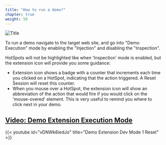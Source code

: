 ```yaml
---
title: "How to run a demo?"
chapter: true
weight: 50
---
```


![Title](/images/Run.PNG)


To run a demo navigate to the target web site, and go into "Demo Execution" mode by enabling the "Injection" and disabling the "Inspection". 

HotSpots will not be highlighted like when 'Inspection' mode is enabled, but the extension icon will provide you some guidance:

- Extension icon shows a badge with a counter that increments each time you clicked on a HotSpot, indicating that the action triggered. A Reset Session will reset this counter.
- When you mouse over a HotSpot, the extension icon will show an abbreviation of the action that would fire if you would click on the 'mouse-overed' element. This is very useful to remind you where to click next in your demo.


## [Video: Demo Extension Execution Mode](https://youtu.be/M0Fov05ZdWU)


{{< youtube id="vDNWk6iedJo" title="Demo Extension Dev Mode 1 Reset" >}}
